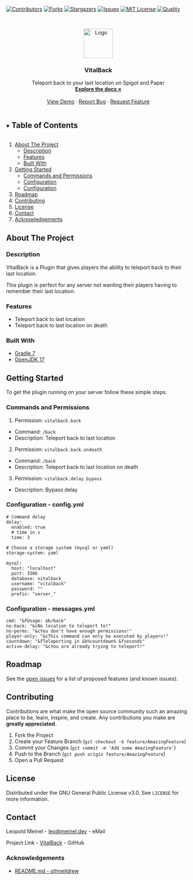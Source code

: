 <!-- PROJECT SHIELDS -->

[![Contributors][contributors-shield]][contributors-url]
[![Forks][forks-shield]][forks-url]
[![Stargazers][stars-shield]][stars-url]
[![Issues][issues-shield]][issues-url]
[![MIT License][license-shield]][license-url]
[![Quality][quality-shield]][quality-url]

<!-- PROJECT LOGO -->
<!--suppress ALL -->
<br />
<p align="center">
  <a href="https://github.com/LeoMeinel/VitalBack">
    <img src="images/logo.png" alt="Logo" width="80" height="80">
  </a>

<h3 align="center">VitalBack</h3>

  <p align="center">
    Teleport back to your last location on Spigot and Paper
    <br />
    <a href="https://github.com/LeoMeinel/VitalBack"><strong>Explore the docs »</strong></a>
    <br />
    <br />
    <a href="https://github.com/LeoMeinel/VitalBack">View Demo</a>
    ·
    <a href="https://github.com/LeoMeinel/VitalBack/issues">Report Bug</a>
    ·
    <a href="https://github.com/LeoMeinel/VitalBack/issues">Request Feature</a>
  </p>

<!-- TABLE OF CONTENTS -->
<details open="open">
  <summary><h2 style="display: inline-block">Table of Contents</h2></summary>
  <ol>
    <li>
      <a href="#about-the-project">About The Project</a>
      <ul>
        <li><a href="#description">Description</a></li>
        <li><a href="#features">Features</a></li>
        <li><a href="#built-with">Built With</a></li>
      </ul>
    </li>
    <li>
      <a href="#getting-started">Getting Started</a>
      <ul>
        <li><a href="#commands-and-permissions">Commands and Permissions</a></li>
        <li><a href="#configuration - config.yml">Configuration</a></li>
		<li><a href="#configuration - messages.yml">Configuration</a></li>
      </ul>
    </li>
    <li><a href="#roadmap">Roadmap</a></li>
    <li><a href="#contributing">Contributing</a></li>
    <li><a href="#license">License</a></li>
    <li><a href="#contact">Contact</a></li>
    <li><a href="#acknowledgements">Acknowledgements</a></li>
  </ol>
</details>

<!-- ABOUT THE PROJECT -->

## About The Project

### Description

VitalBack is a Plugin that gives players the ability to teleport back to their last location.

This plugin is perfect for any server not wanting their players having to remember their last location.

### Features

- Teleport back to last location
- Teleport back to last location on death

### Built With

- [Gradle 7](https://docs.gradle.org/7.4/release-notes.html)
- [OpenJDK 17](https://openjdk.java.net/projects/jdk/17/)

<!-- GETTING STARTED -->

## Getting Started

To get the plugin running on your server follow these simple steps.

### Commands and Permissions

1. Permission: `vitalback.back`

- Command: `/back`
- Description: Teleport back to last location

2. Permission: `vitalback.back.ondeath`

- Command: `/back`
- Description: Teleport back to last location on death

3. Permission: `vitalback.delay.bypass`

- Description: Bypass delay

### Configuration - config.yml

```
# Command delay
delay:
  enabled: true
  # time in s
  time: 3

# Choose a storage system (mysql or yaml)
storage-system: yaml

mysql:
  host: "localhost"
  port: 3306
  database: vitalback
  username: "vitalback"
  password: ""
  prefix: "server_"
```

### Configuration - messages.yml

```
cmd: "&fUsage: &b/back"
no-back: "&cNo location to teleport to!"
no-perms: "&cYou don't have enough permissions!"
player-only: "&cThis command can only be executed by players!"
countdown: "&fTeleporting in &b%countdown% &fseconds"
active-delay: "&cYou are already trying to teleport!"
```

<!-- ROADMAP -->

## Roadmap

See the [open issues](https://github.com/LeoMeinel/VitalBack/issues) for a list of proposed features (and known
issues).

<!-- CONTRIBUTING -->

## Contributing

Contributions are what make the open source community such an amazing place to be, learn, inspire, and create. Any
contributions you make are **greatly appreciated**.

1. Fork the Project
2. Create your Feature Branch (`git checkout -b feature/AmazingFeature`)
3. Commit your Changes (`git commit -m 'Add some AmazingFeature'`)
4. Push to the Branch (`git push origin feature/AmazingFeature`)
5. Open a Pull Request

<!-- LICENSE -->

## License

Distributed under the GNU General Public License v3.0. See `LICENSE` for more information.

<!-- CONTACT -->

## Contact

Leopold Meinel - [leo@meinel.dev](mailto:leo@meinel.dev) - eMail

Project Link - [VitalBack](https://github.com/LeoMeinel/VitalBack) - GitHub

<!-- ACKNOWLEDGEMENTS -->

### Acknowledgements

- [README.md - othneildrew](https://github.com/othneildrew/Best-README-Template)

<!-- MARKDOWN LINKS & IMAGES -->

[contributors-shield]: https://img.shields.io/github/contributors-anon/LeoMeinel/VitalBack?style=for-the-badge
[contributors-url]: https://github.com/LeoMeinel/VitalBack/graphs/contributors
[forks-shield]: https://img.shields.io/github/forks/LeoMeinel/VitalBack?label=Forks&style=for-the-badge
[forks-url]: https://github.com/LeoMeinel/VitalBack/network/members
[stars-shield]: https://img.shields.io/github/stars/LeoMeinel/VitalBack?style=for-the-badge
[stars-url]: https://github.com/LeoMeinel/VitalBack/stargazers
[issues-shield]: https://img.shields.io/github/issues/LeoMeinel/VitalBack?style=for-the-badge
[issues-url]: https://github.com/LeoMeinel/VitalBack/issues
[license-shield]: https://img.shields.io/github/license/LeoMeinel/VitalBack?style=for-the-badge
[license-url]: https://github.com/LeoMeinel/VitalBack/blob/main/LICENSE
[quality-shield]: https://img.shields.io/codefactor/grade/github/LeoMeinel/VitalBack?style=for-the-badge
[quality-url]: https://www.codefactor.io/repository/github/LeoMeinel/VitalBack
